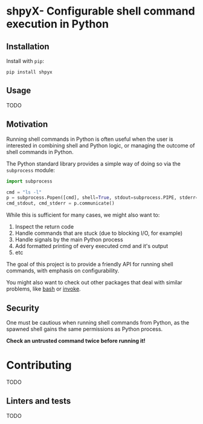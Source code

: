 # shpyX- Configurable shell command execution in Python

## Installation
Install with `pip`:
```shell
pip install shpyx
```

## Usage
TODO


## Motivation
Running shell commands in Python is often useful when the user is interested in combining shell and Python logic, or 
managing the outcome of shell commands in Python.

The Python standard library provides a simple way of doing so via the `subprocess` module:
```python
import subprocess

cmd = "ls -l"
p = subprocess.Popen([cmd], shell=True, stdout=subprocess.PIPE, stderr=subprocess.PIPE)
cmd_stdout, cmd_stderr = p.communicate()
```

While this is sufficient for many cases, we might also want to:
1. Inspect the return code
2. Handle commands that are stuck (due to blocking I/O, for example)
3. Handle signals by the main Python process
4. Add formatted printing of every executed cmd and it's output
5. etc

The goal of this project is to provide a friendly API for running shell commands, with emphasis on configurability. 

You might also want to check out other packages that deal with similar problems, like 
[bash](https://pypi.org/project/bash/) or [invoke](https://pypi.org/project/invoke/).

## Security
One must be cautious when running shell commands from Python, as the spawned shell gains the same permissions as Python
process. 

**Check an untrusted command twice before running it!**

# Contributing
TODO
## Linters and tests
TODO
